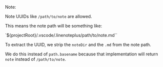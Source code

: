 Note: 

Note UUIDs like `/path/to/note` are allowed.

This means the note path will be something like:

`${projectRoot}/.vscode/.linenoteplus/path/to/note.md``

To extract the UUID, we strip the `noteDir` and
the `.md` from the note path.

We do this instead of `path.basename` because
that implementation will return `note`
instead of `/path/to/note`.